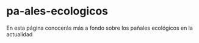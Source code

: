 # pa-ales-ecologicos
En esta página conocerás más a fondo sobre los pañales ecológicos en la actualidad
